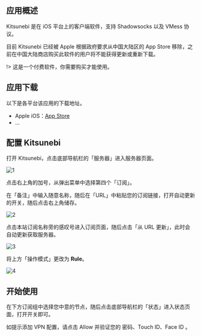 ## 应用概述

Kitsunebi 是在 iOS 平台上的客户端软件，支持 Shadowsocks 以及 VMess 协议。

目前 Kitsunebi 已经被 Apple 根据政府要求从中国大陆区的 App Store 移除，之前在中国大陆商店购买此软件的用户将不能获得更新或重新下载。

!> 这是一个付费软件，你需要购买才能使用。

## 应用下载

以下是各平台该应用的下载地址。

- Apple iOS：[App Store](https://itunes.apple.com/us/app/kitsunebi-proxy-utility/id1446584073?ls=1&mt=8)
- ...

## 配置 Kitsunebi

打开 Kitsunebi，点击底部导航栏的「服务器」进入服务器页面。

![1](https://i.loli.net/2019/01/13/5c3a6dccd346d.png ':size=400')

点击右上角的加号，从弹出菜单中选择第四个「订阅」。

在「备注」中输入随意名称，随后在「URL」中粘贴您的订阅链接，打开自动更新的开关，随后点击右上角储存。

![2](https://i.loli.net/2019/01/13/5c3a6e474ae9f.jpeg ':size=400')

点击本站订阅名称旁的感叹号进入订阅页面，随后点击「从 URL 更新」，此时会自动更新获取服务器。

![3](https://i.loli.net/2019/01/13/5c3a70a5d946a.jpeg ':size=400')

将上方「操作模式」更改为 **Rule**。

![4](https://i.loli.net/2019/01/13/5c3a71587252e.jpg ':size=200')

## 开始使用

在下方订阅组中选择您中意的节点，随后点击底部导航栏的「状态」进入状态页面，打开开关即可。

如提示添加 VPN 配置，请点击 Allow 并验证您的 密码、Touch ID、Face ID 。
